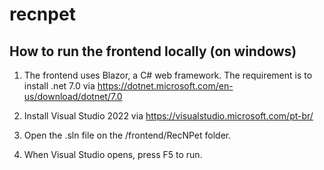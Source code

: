 # recnpet

## How to run the frontend locally (on windows)

1. The frontend uses Blazor, a C# web framework. The requirement is to install .net 7.0 via https://dotnet.microsoft.com/en-us/download/dotnet/7.0 

2. Install Visual Studio 2022 via https://visualstudio.microsoft.com/pt-br/ 

3. Open the .sln file on the /frontend/RecNPet folder.

4. When Visual Studio opens, press F5 to run.

